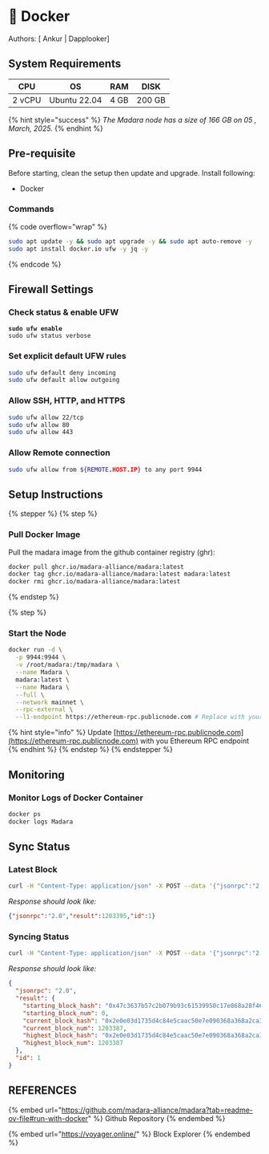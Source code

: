 # 🐳 Docker

Authors: \[ Ankur | Dapplooker]

## System Requirements

<table data-full-width="false"><thead><tr><th>CPU</th><th>OS</th><th>RAM</th><th>DISK</th></tr></thead><tbody><tr><td>2 vCPU</td><td>Ubuntu 22.04</td><td>4 GB</td><td>200 GB </td></tr></tbody></table>

{% hint style="success" %}
_The Madara node has a size of  166 GB on 05 , March, 2025._
{% endhint %}

## Pre-requisite

Before starting, clean the setup then update and upgrade. Install following:

* Docker

### **Commands**

{% code overflow="wrap" %}
```bash
sudo apt update -y && sudo apt upgrade -y && sudo apt auto-remove -y
sudo apt install docker.io ufw -y jq -y
```
{% endcode %}

## Firewall Settings

### Check status & enable UFW&#x20;

<pre class="language-bash"><code class="lang-bash"><strong>sudo ufw enable
</strong>sudo ufw status verbose
</code></pre>

### Set explicit default UFW rules

```bash
sudo ufw default deny incoming
sudo ufw default allow outgoing
```

### Allow SSH, HTTP, and HTTPS

```bash
sudo ufw allow 22/tcp
sudo ufw allow 80
sudo ufw allow 443
```

### Allow Remote connection

```bash
sudo ufw allow from ${REMOTE.HOST.IP} to any port 9944 
```

## Setup Instructions&#x20;

{% stepper %}
{% step %}
### Pull Docker Image

Pull the madara image from the github container registry (ghr):

```bash
docker pull ghcr.io/madara-alliance/madara:latest
docker tag ghcr.io/madara-alliance/madara:latest madara:latest
docker rmi ghcr.io/madara-alliance/madara:latest
```
{% endstep %}

{% step %}
### Start the Node

```bash
docker run -d \
  -p 9944:9944 \
  -v /root/madara:/tmp/madara \
  --name Madara \
  madara:latest \
  --name Madara \
  --full \
  --network mainnet \
  --rpc-external \
  --l1-endpoint https://ethereum-rpc.publicnode.com # Replace with your RPC_Endpoint
```

{% hint style="info" %}
Update  [https://ethereum-rpc.publicnode.com](https://ethereum-rpc.publicnode.com) with you Ethereum RPC endpoint
{% endhint %}
{% endstep %}
{% endstepper %}

## Monitoring

### Monitor Logs of Docker Container&#x20;

```bash
docker ps 
docker logs Madara
```

## Sync Status

### Latest Block

```bash
curl -H "Content-Type: application/json" -X POST --data '{"jsonrpc":"2.0", "method":"starknet_blockNumber", "params":[], "id":1}' http://localhost:9944
```

_Response should look like:_

```json
{"jsonrpc":"2.0","result":1203395,"id":1}
```

### Syncing Status

```bash
curl -H "Content-Type: application/json" -X POST --data '{"jsonrpc":"2.0", "method":"starknet_syncing", "params":[], "id":1}' http://localhost:9944 | jq
```

_Response should look like:_

```json
{
  "jsonrpc": "2.0",
  "result": {
    "starting_block_hash": "0x47c3637b57c2b079b93c61539950c17e868a28f46cdef28f88521067f21e943",
    "starting_block_num": 0,
    "current_block_hash": "0x2e0e03d1735d4c84e5caac50e7e090368a368a2ca307476fff199e68029f84a",
    "current_block_num": 1203387,
    "highest_block_hash": "0x2e0e03d1735d4c84e5caac50e7e090368a368a2ca307476fff199e68029f84a",
    "highest_block_num": 1203387
  },
  "id": 1
}
```

## REFERENCES



{% embed url="https://github.com/madara-alliance/madara?tab=readme-ov-file#run-with-docker" %}
Github Repository&#x20;
{% endembed %}

{% embed url="https://voyager.online/" %}
Block Explorer
{% endembed %}
